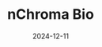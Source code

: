 ---  
layout: startup_page  
title: "nChroma Bio"  
id: "nchromabio.com"  
permalink: "/nchromabionchromabio.com12112024/"  
website: "https://www.nchromabio.com/"  
funding_round: ""  
funding_amount: "$75M"  
investors: "Cormorant Asset Management, ARCH Venture Partners, Atlas Venture, Newpath Partners, 5AM Ventures, DCVC Bio, F-Prime Capital, GV (Google Ventures), Janus Henderson Investors, Mubadala Capital, Omega Funds, Sixth Street, Sofinnova Partners, T. Rowe Price, Wellington Management, Alexandria Venture Investments, Casdin Capital, Menlo Ventures, Wilson Sonsini Goodrich & Rosati"  
about: "nChroma Bio is a biotechnology company focused on developing in vivo targeted genetic medicines. Their integrated platform combines epigenetic editing with non-viral delivery to address limitations in current genetic medicine approaches, expanding the scope of treatable diseases. Their lead candidate, CRMA-1001, targets chronic hepatitis B and D."  
markets: "Biotechnology, Genetic Medicine, Epigenetics"  
hq: "Boston, Massachusetts, United States"  
founded_year: "2024"  
linkedin: "https://www.linkedin.com/company/nchroma-bio"  
twitter: "https://twitter.com/nchromabio"  
instagram: ""  
facebook: ""  
crunchbase: "https://www.crunchbase.com/organization/nchroma-bio"  
pitchbook: "https://pitchbook.com/profiles/company/720091-63"  

date_display: "11-Dec-2024"  
date: "2024-12-11"

# SEO Optimization  
meta_title: "nChroma Bio -  Funding ($75M)"  
meta_description: "nChroma Bio, nChroma Bio is a biotechnology company focused on developing in vivo targeted genetic medicines. Their integrated platform combines epigenetic editing..."  
meta_keywords: "nChroma Bio, Biotechnology, Genetic Medicine, Epigenetics,  funding"  
canonical_url: "https://startup.projectstartups.com/nchromabionchromabio.com12112024/"  
---